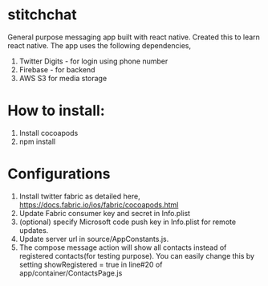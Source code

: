# stitchchat

General purpose messaging app built with react native. Created this to learn react native. The app uses the following dependencies,

1. Twitter Digits - for login using phone number
2. Firebase - for backend
3. AWS S3 for media storage

# How to install:

1. Install cocoapods
2. npm install

# Configurations

1. Install twitter fabric as detailed here, https://docs.fabric.io/ios/fabric/cocoapods.html
2. Update Fabric consumer key and secret in Info.plist
3. (optional) specify Microsoft code push key in Info.plist for remote updates.
4. Update server url in source/AppConstants.js. 
5. The compose message action will show all contacts instead of registered contacts(for testing purpose). You can easily change this by setting showRegistered = true in line#20 of app/container/ContactsPage.js 
